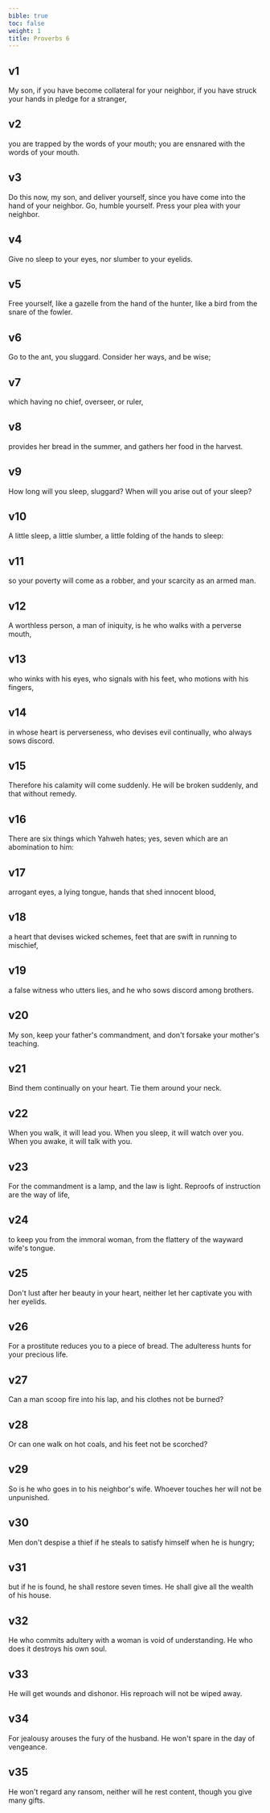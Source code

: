 ```yaml
---
bible: true
toc: false
weight: 1
title: Proverbs 6
---
```




## v1 
My son, if you have become collateral for your neighbor, if you have struck your hands in pledge for a stranger, 

## v2 
you are trapped by the words of your mouth; you are ensnared with the words of your mouth. 

## v3 
Do this now, my son, and deliver yourself, since you have come into the hand of your neighbor. Go, humble yourself. Press your plea with your neighbor. 

## v4 
Give no sleep to your eyes, nor slumber to your eyelids. 

## v5 
Free yourself, like a gazelle from the hand of the hunter, like a bird from the snare of the fowler. 

## v6 
Go to the ant, you sluggard. Consider her ways, and be wise; 

## v7 
which having no chief, overseer, or ruler, 

## v8 
provides her bread in the summer, and gathers her food in the harvest. 

## v9 
How long will you sleep, sluggard? When will you arise out of your sleep? 

## v10 
A little sleep, a little slumber, a little folding of the hands to sleep: 

## v11 
so your poverty will come as a robber, and your scarcity as an armed man. 

## v12 
A worthless person, a man of iniquity, is he who walks with a perverse mouth, 

## v13 
who winks with his eyes, who signals with his feet, who motions with his fingers, 

## v14 
in whose heart is perverseness, who devises evil continually, who always sows discord. 

## v15 
Therefore his calamity will come suddenly. He will be broken suddenly, and that without remedy. 

## v16 
There are six things which Yahweh hates; yes, seven which are an abomination to him: 

## v17 
arrogant eyes, a lying tongue, hands that shed innocent blood, 

## v18 
a heart that devises wicked schemes, feet that are swift in running to mischief, 

## v19 
a false witness who utters lies, and he who sows discord among brothers. 

## v20 
My son, keep your father's commandment, and don't forsake your mother's teaching. 

## v21 
Bind them continually on your heart. Tie them around your neck. 

## v22 
When you walk, it will lead you. When you sleep, it will watch over you. When you awake, it will talk with you. 

## v23 
For the commandment is a lamp, and the law is light. Reproofs of instruction are the way of life, 

## v24 
to keep you from the immoral woman, from the flattery of the wayward wife's tongue. 

## v25 
Don't lust after her beauty in your heart, neither let her captivate you with her eyelids. 

## v26 
For a prostitute reduces you to a piece of bread. The adulteress hunts for your precious life. 

## v27 
Can a man scoop fire into his lap, and his clothes not be burned? 

## v28 
Or can one walk on hot coals, and his feet not be scorched? 

## v29 
So is he who goes in to his neighbor's wife. Whoever touches her will not be unpunished. 

## v30 
Men don't despise a thief if he steals to satisfy himself when he is hungry; 

## v31 
but if he is found, he shall restore seven times. He shall give all the wealth of his house. 

## v32 
He who commits adultery with a woman is void of understanding. He who does it destroys his own soul. 

## v33 
He will get wounds and dishonor. His reproach will not be wiped away. 

## v34 
For jealousy arouses the fury of the husband. He won't spare in the day of vengeance. 

## v35 
He won't regard any ransom, neither will he rest content, though you give many gifts.
